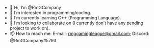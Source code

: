 - 👋 Hi, I’m @RmGCompany
- 👀 I’m interested in programming/coding.
- 🌱 I’m currently learning C++ (Programming Language).
- 💞️ I’m looking to collaborate on (I currently don't 
      have any pending project to work on).
- 📫 How to reach me:
E-mail: rmggamingleague@gmail.com;
Discord: @RmGCompany#5793

<!---
RmGCompany/RmGCompany is a ✨ special ✨ repository because its `README.md` (this file) appears on your GitHub profile.
You can click the Preview link to take a look at your changes.
--->
